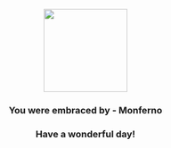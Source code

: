 <p align="center">
    <img src="https://raw.githubusercontent.com/PokeAPI/sprites/master/sprites/pokemon/391.png" width="150" height="150">
</p>
<h3 align="center">You were embraced by - <b>Monferno</b></h3>
<h3 align="center">Have a wonderful day!</h3>
